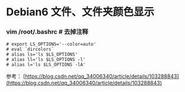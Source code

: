 # Debian6 文件、文件夹颜色显示

### vim /root/.bashrc		# 去掉注释

```
# export LS_OPTIONS='--color=auto'
# eval `dircolors`
# alias ls='ls $LS_OPTIONS'
# alias ll='ls $LS_OPTIONS -l'
# alias l='ls $LS_OPTIONS -lA'
```

参考：
[https://blog.csdn.net/qq_34006340/article/details/103288843](https://blog.csdn.net/qq_34006340/article/details/103288843)

‍
